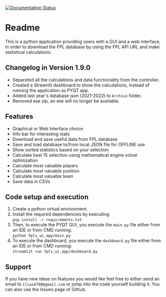[![Documentation Status](https://readthedocs.org/projects/fpl-statistics-ui-app/badge/?version=master)](https://fpl-statistics-ui-app.readthedocs.io/en/master/?badge=master)

Readme
=======

This is a python application providing users with a GUI and a web interface, in order to download 
the FPL database by using the FPL API URL and make statistical calculations.

Changelog in Version 1.9.0
---------------------------
- Separated all the calculations and data functionality from the controller. 
- Created a Streamlit dashboard to show the calculations, instead of running the application as PYQT app.
- Added last year's database json (2021-2022) to `Archive` folder.
- Removed exe zip, an exe will no longer be available.


Features
----------
- Graphical or Web Interface choice
- Info bar for interesting stats
- Download and save useful data from FPL database
- Save and load database to/from local JSON file for OFFLINE use
- Show sorted statistics based on your selection
- Calculate best 15 selection using mathematical engine solver optimization
- Calculate most valuable players
- Calculate most valuable position
- Calculate most valuable team
- Save data in CSVs


Code setup and execution
-------------------------
1. Create a python virtual environment.
2. Install the required dependencies by executing:  
    `pip install -r requirements.txt`    
3. Then, to execute the PYQT GUI, you execute the `main.py` file either from an IDE or from CMD running:  
    `python fpls_ui_app/main.py`
4. To execute the dashboard, you execute the `dashboard.py` file either from an IDE or from CMD running:  
    `streamlit run fpls_ui_app/dashboard.py`


Support
--------
If you have new ideas on features you would like feel free to either send an email to 
`ilias4780@gmail.com` or jump into the code yourself building it. You can also use the Issues
page of Github.
